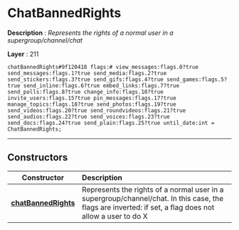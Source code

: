 # ChatBannedRights

**Description** : *Represents the rights of a normal user in a supergroup/channel/chat*

**Layer** : 211

```tl
chatBannedRights#9f120418 flags:# view_messages:flags.0?true send_messages:flags.1?true send_media:flags.2?true send_stickers:flags.3?true send_gifs:flags.4?true send_games:flags.5?true send_inline:flags.6?true embed_links:flags.7?true send_polls:flags.8?true change_info:flags.10?true invite_users:flags.15?true pin_messages:flags.17?true manage_topics:flags.18?true send_photos:flags.19?true send_videos:flags.20?true send_roundvideos:flags.21?true send_audios:flags.22?true send_voices:flags.23?true send_docs:flags.24?true send_plain:flags.25?true until_date:int = ChatBannedRights;
```

---

## Constructors

| Constructor | Description |
| :---: | :--- |
| [**chatBannedRights**](constructor/chatBannedRights) | Represents the rights of a normal user in a supergroup/channel/chat. In this case, the flags are inverted: if set, a flag does not allow a user to do X |